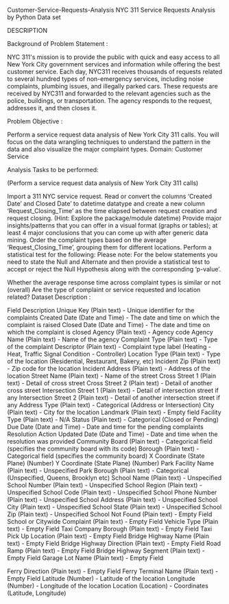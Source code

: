Customer-Service-Requests-Analysis
NYC 311 Service Requests Analysis by Python Data set 

DESCRIPTION

Background of Problem Statement :

NYC 311's mission is to provide the public with quick and easy access to all New York City government services and information while offering the best customer service. Each day, NYC311 receives thousands of requests related to several hundred types of non-emergency services, including noise complaints, plumbing issues, and illegally parked cars. These requests are received by NYC311 and forwarded to the relevant agencies such as the police, buildings, or transportation. The agency responds to the request, addresses it, and then closes it.

Problem Objective :

Perform a service request data analysis of New York City 311 calls. You will focus on the data wrangling techniques to understand the pattern in the data and also visualize the major complaint types. Domain: Customer Service

Analysis Tasks to be performed:

(Perform a service request data analysis of New York City 311 calls)

Import a 311 NYC service request. Read or convert the columns ‘Created Date’ and Closed Date’ to datetime datatype and create a new column ‘Request_Closing_Time’ as the time elapsed between request creation and request closing. (Hint: Explore the package/module datetime) Provide major insights/patterns that you can offer in a visual format (graphs or tables); at least 4 major conclusions that you can come up with after generic data mining. Order the complaint types based on the average ‘Request_Closing_Time’, grouping them for different locations. Perform a statistical test for the following: Please note: For the below statements you need to state the Null and Alternate and then provide a statistical test to accept or reject the Null Hypothesis along with the corresponding ‘p-value’.

Whether the average response time across complaint types is similar or not (overall) Are the type of complaint or service requested and location related? Dataset Description :

Field Description Unique Key (Plain text) - Unique identifier for the complaints Created Date (Date and Time) - The date and time on which the complaint is raised Closed Date (Date and Time) - The date and time on which the complaint is closed Agency (Plain text) - Agency code Agency Name (Plain text) - Name of the agency Complaint Type (Plain text) - Type of the complaint Descriptor (Plain text) - Complaint type label (Heating - Heat, Traffic Signal Condition - Controller) Location Type (Plain text) - Type of the location (Residential, Restaurant, Bakery, etc) Incident Zip (Plain text) - Zip code for the location Incident Address (Plain text) - Address of the location Street Name (Plain text) - Name of the street Cross Street 1 (Plain text) - Detail of cross street Cross Street 2 (Plain text) - Detail of another cross street Intersection Street 1 (Plain text) - Detail of intersection street if any Intersection Street 2 (Plain text) - Detail of another intersection street if any Address Type (Plain text) - Categorical (Address or Intersection) City (Plain text) - City for the location Landmark (Plain text) - Empty field Facility Type (Plain text) - N/A Status (Plain text) - Categorical (Closed or Pending) Due Date (Date and Time) - Date and time for the pending complaints Resolution Action Updated Date (Date and Time) - Date and time when the resolution was provided Community Board (Plain text) - Categorical field (specifies the community board with its code) Borough (Plain text) - Categorical field (specifies the community board) X Coordinate (State Plane) (Number) Y Coordinate (State Plane) (Number) Park Facility Name (Plain text) - Unspecified Park Borough (Plain text) - Categorical (Unspecified, Queens, Brooklyn etc) School Name (Plain text) - Unspecified School Number (Plain text) - Unspecified School Region (Plain text) - Unspecified School Code (Plain text) - Unspecified School Phone Number (Plain text) - Unspecified School Address (Plain text) - Unspecified School City (Plain text) - Unspecified School State (Plain text) - Unspecified School Zip (Plain text) - Unspecified School Not Found (Plain text) - Empty Field School or Citywide Complaint (Plain text) - Empty Field Vehicle Type (Plain text) - Empty Field Taxi Company Borough (Plain text) - Empty Field Taxi Pick Up Location (Plain text) - Empty Field Bridge Highway Name (Plain text) - Empty Field Bridge Highway Direction (Plain text) - Empty Field Road Ramp (Plain text) - Empty Field Bridge Highway Segment (Plain text) - Empty Field Garage Lot Name (Plain text) - Empty Field

Ferry Direction (Plain text) - Empty Field Ferry Terminal Name (Plain text) - Empty Field Latitude (Number) - Latitude of the location Longitude (Number) - Longitude of the location Location (Location) - Coordinates (Latitude, Longitude)
